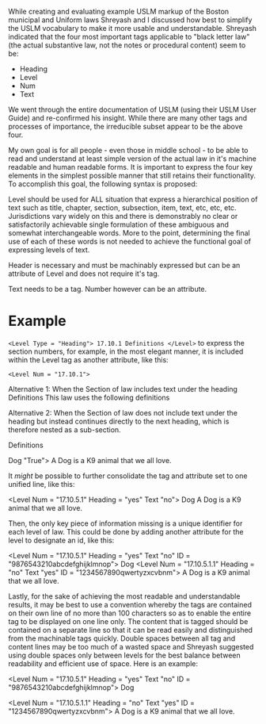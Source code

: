 While creating and evaluating example USLM markup of the Boston municipal and Uniform laws Shreyash and I discussed how best to simplify the USLM vocabulary to make it more usable and understandable.  Shreyash indicated that the four most important tags applicable to "black letter law" (the actual substantive law, not the notes or procedural content) seem to be:

* Heading
* Level
* Num
* Text

We went through the entire documentation of USLM (using their USLM User Guide) and re-confirmed his insight.  While there are many other tags and processes of importance, the irreducible subset appear to be the above four.  

My own goal is for all people - even those in middle school - to be able to read and understand at least simple version of the actual law in it's machine readable and human readable forms.  It is important to express the four key elements in the simplest possible manner that still retains their functionality. To accomplish this goal, the following syntax is proposed:

Level should be used for ALL situation that express a hierarchical position of text such as title, chapter, section, subsection, item, text, etc, etc, etc.  Jurisdictions vary widely on this and there is demonstrably no clear or satisfactorily achievable single formulation of these ambiguous and somewhat interchangeable words.  More to the point, determining the final use of each of these words is not needed to achieve the functional goal of expressing levels of text. 

Header is necessary and must be machinably expressed but can be an attribute of Level and does not require it's tag.

Text needs to be a tag.  Number however can be an attribute. 

# Example

`<Level Type = "Heading"> 17.10.1 Definitions </Level>`
to express the section numbers, for example, in the most elegant manner, it is included within the Level tag as another attribute, like this:

`<Level Num = "17.10.1">`

Alternative 1: When the Section of law includes text under the heading
<Level Type = "Heading"> Definitions </Level>
<Level Text = "yes"> This law uses the following definitions </Level>

Alternative 2: When the Section of law does not include text under the heading but instead continues directly to the next heading, which is therefore nested as a sub-section.

<Level Type = "Heading"> Definitions </Level>
<Level Text = "no"> 

<Level Num = "17.10.1.1">
<Level Type = "Heading"> Dog </Level>
<Level Type = "Text"> "True"> A Dog is a K9 animal that we all love. </Level>


It *might* be possible to further consolidate the tag and attribute set to one unified line, like this:

<Level Num = "17.10.5.1" Heading = "yes" Text "no"> Dog </Level>
 A Dog is a K9 animal that we all love. </Level>


Then, the only key piece of information missing is a unique identifier for each level of law.  This could be done by adding another attribute for the level to designate an id, like this:

<Level Num = "17.10.5.1" Heading = "yes" Text "no" ID = "9876543210abcdefghijklmnop"> Dog </Level>
<Level Num = "17.10.5.1.1" Heading = "no" Text "yes" ID = "1234567890qwertyzxcvbnm"> A Dog is a K9 animal that we all love. </Level>

Lastly, for the sake of achieving the most readable and understandable results, it may be best to use a convention whereby the tags are contained on their own line of no more than 100 characters so as to enable the entire tag to be displayed on one line only.  The content that is tagged should be contained on a separate line so that it can be read easily and distinguished from the machinable tags quickly.  Double spaces between all tag and content lines may be too much of a wasted space and Shreyash suggested  using double spaces only between levels for the best balance between readability and efficient use of space.  Here is an example: 

<Level Num = "17.10.5.1" Heading = "yes" Text "no" ID = "9876543210abcdefghijklmnop"> 
Dog 
</Level>

<Level Num = "17.10.5.1.1" Heading = "no" Text "yes" ID = "1234567890qwertyzxcvbnm"> 
A Dog is a K9 animal that we all love. 
</Level>
